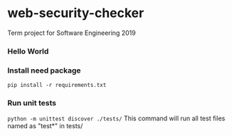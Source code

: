 # web-security-checker
Term project for Software Engineering 2019


### Hello World


### Install need package
``
pip install -r requirements.txt
``

### Run unit tests
``
python -m unittest discover ./tests/
``
This command will run all test files named as "test*" in tests/





